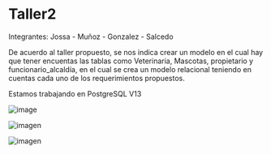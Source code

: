 # Taller2

Integrantes: Jossa - Muñoz - Gonzalez - Salcedo

De acuerdo al taller propuesto, se nos indica crear un modelo en el cual hay que tener encuentas las tablas como Veterinaria, Mascotas, propietario y funcionario_alcaldía, en el cual se crea un modelo relacional teniendo en cuentas cada uno de los requerimientos propuestos.

Estamos trabajando en PostgreSQL V13


![image](https://user-images.githubusercontent.com/85718025/133372405-bc01fd60-f009-48fd-80f7-f487e5c445e4.png)

![imagen](https://user-images.githubusercontent.com/50225972/133372565-402e6db5-9a7c-42dd-a565-1a2fd98e7ba0.png)


![imagen](https://user-images.githubusercontent.com/50225972/133372603-77375849-88c0-4fa6-a191-9190b960048f.png)
